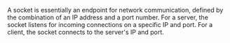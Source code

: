 A socket is essentially an endpoint for network communication, defined by the combination of an IP address and a port number.
For a server, the socket listens for incoming connections on a specific IP and port.
For a client, the socket connects to the server's IP and port.
